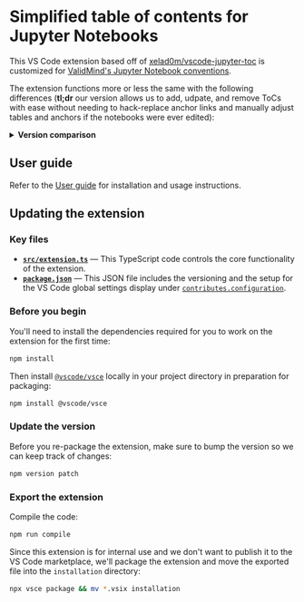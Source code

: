 # Simplified table of contents for Jupyter Notebooks

This VS Code extension based off of [xelad0m/vscode-jupyter-toc](https://github.com/xelad0m/vscode-jupyter-toc) is customized for [ValidMind's Jupyter Notebook conventions](https://github.com/validmind/validmind-library/tree/main/notebooks). 

The extension functions more or less the same with the following differences (**tl;dr** our version allows us to add, udpate, and remove ToCs with ease without needing to hack-replace anchor links and manually adjust tables and anchors if the notebooks were ever edited):

<details>
  <summary><b>Version comparison</b></summary>
  
| Original ver. | Simplified ver. | Notes | Reason for fix |
|---|---|---|---|
| ![](screenshots/old-anchors.png) ![](screenshots/old-top-anchor.png) | ![](screenshots/new-anchors.png) | Page anchors set above header instead of inset after markdown heading, no reverse anchors to top in page anchors | Original version was not parsed correctly by Quarto and broke the native ToC, required us to manually find-replace anchor link formatting in each notebook after ToC generation, if notebooks were modified the ToC/anchors would need to be edited manually |
| ![](screenshots/old-toc-top.png) |![](screenshots/new-toc.png)| Top/reverse anchor in table of contents cell removed, default heading changed | Required us to hack the default settings to remove the icon-anchor back up to the table of contents |
| ![](screenshots/old-settings.png) | ![](screenshots/new-settings.png) | Reduced global settings, defaults set to ValidMind conventions | Required us to adjust the default settings to accommodate for the default structuring of ValidMind Juptyer Notebooks  |
</details>


## User guide

Refer to the [User guide](/installation/README.md) for installation and usage instructions.

## Updating the extension

### Key files

- **[`src/extension.ts`](src/extension.ts)** — This TypeScript code controls the core functionality of the extension.
- **[`package.json`](package.json)** — This JSON file includes the versioning and the setup for the VS Code global settings display under [`contributes.configuration`](https://code.visualstudio.com/api/references/contribution-points#contributes.configuration). 

### Before you begin

You'll need to install the dependencies required for you to work on the extension for the first time:

```bash
npm install
```

Then install [`@vscode/vsce`](https://github.com/microsoft/vscode-vsce) locally in your project directory in preparation for packaging:

```bash
npm install @vscode/vsce
```

### Update the version

Before you re-package the extension, make sure to bump the version so we can keep track of changes:

```bash
npm version patch
```

### Export the extension

Compile the code:

```bash
npm run compile
```

Since this extension is for internal use and we don't want to publish it to the VS Code marketplace, we'll package the extension and move the exported file into the `installation` directory:

```bash
npx vsce package && mv *.vsix installation
```

